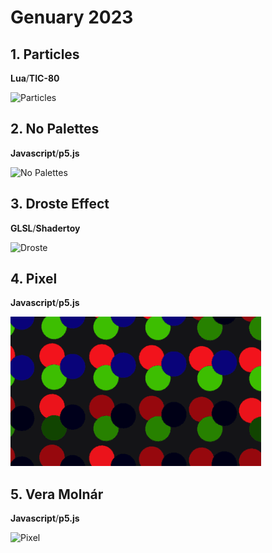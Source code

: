 # Genuary 2023

## 1. Particles

**Lua**/**TIC-80**

![Particles](1/particles.gif)
 
## 2. No Palettes

**Javascript**/**p5.js**

![No Palettes](2/no-palettes.gif)

## 3. Droste Effect

**GLSL**/**Shadertoy**

![Droste](3/droste.gif)

## 4. Pixel

**Javascript**/**p5.js**

![Pixel](4/pixel.gif)

## 5. Vera Molnár

**Javascript**/**p5.js**

![Pixel](5/molnar.gif)


